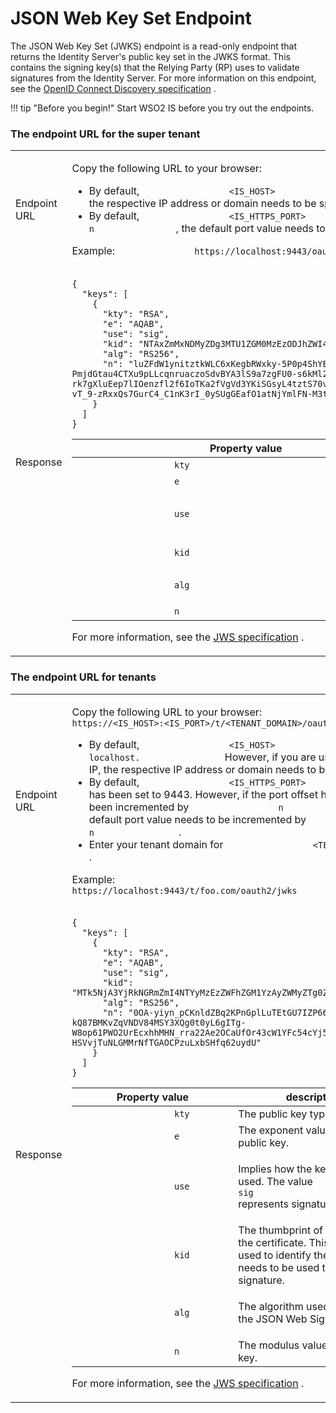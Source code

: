 # JSON Web Key Set Endpoint

The JSON Web Key Set (JWKS) endpoint is a read-only endpoint that
returns the Identity Server's public key set in the JWKS format. This
contains the signing key(s) that the Relying Party (RP) uses to validate
signatures from the Identity Server. For more information on this
endpoint, see the [OpenID Connect Discovery
specification](http://openid.net/specs/openid-connect-discovery-1_0.html)
.


!!! tip "Before you begin!"
    Start WSO2 IS before you try out the endpoints.
    

### The endpoint URL for the super tenant

<table>
<tbody>
<tr class="odd">
<td>Endpoint URL</td>
<td><div class="content-wrapper">
<p>Copy the following URL to your browser: <code>               https://&lt;IS_HOST&gt;:&lt;IS_HTTPS_PORT&gt;/oauth2/jwks              </code></p>
<div>
<ul>
<li>By default, <code>                 &lt;IS_HOST&gt;                </code> is <code>                 localhost.                </code> However, if you are using a public IP, the respective IP address or domain needs to be specified.</li>
<li>By default, <code>                 &lt;IS_HTTPS_PORT&gt;                </code> has been set to 9443. However, if the port offset has been incremented by <code>                 n                </code>, the default port value needs to be incremented by <code>                 n                </code> .</li>
</ul>
</div>
<p>Example: <code>               https://localhost:9443/oauth2/jwks              </code></p>
</div></td>
</tr>
<tr class="even">
<td>Response</td>
<td><div class="content-wrapper">
<div class="code panel pdl" style="border-width: 1px;">
<div class="codeContent panelContent pdl">
<div class="sourceCode" id="cb1" data-syntaxhighlighter-params="brush: java; gutter: false; theme: Confluence" data-theme="Confluence" style="brush: java; gutter: false; theme: Confluence"><pre class="sourceCode java"><code class="sourceCode java"><a class="sourceLine" id="cb1-1" title="1">{</a>
<a class="sourceLine" id="cb1-2" title="2">  <span class="st">&quot;keys&quot;</span>: [</a>
<a class="sourceLine" id="cb1-3" title="3">    {</a>
<a class="sourceLine" id="cb1-4" title="4">      <span class="st">&quot;kty&quot;</span>: <span class="st">&quot;RSA&quot;</span>,</a>
<a class="sourceLine" id="cb1-5" title="5">      <span class="st">&quot;e&quot;</span>: <span class="st">&quot;AQAB&quot;</span>,</a>
<a class="sourceLine" id="cb1-6" title="6">      <span class="st">&quot;use&quot;</span>: <span class="st">&quot;sig&quot;</span>,</a>
<a class="sourceLine" id="cb1-7" title="7">      <span class="st">&quot;kid&quot;</span>: <span class="st">&quot;NTAxZmMxNDMyZDg3MTU1ZGM0MzEzODJhZWI4NDNlZDU1OGFkNjFiMQ_RS256&quot;</span>,</a>
<a class="sourceLine" id="cb1-8" title="8">      <span class="st">&quot;alg&quot;</span>: <span class="st">&quot;RS256&quot;</span>,</a>
<a class="sourceLine" id="cb1-9" title="9">      <span class="st">&quot;n&quot;</span>: <span class="st">&quot;luZFdW1ynitztkWLC6xKegbRWxky-5P0p4ShYEOkHs30QI2VCuR6Qo4Bz5rTgLBrky03W1GAVrZxuvKRGj9V9-PmjdGtau4CTXu9pLLcqnruaczoSdvBYA3lS9a7zgFU0-s6kMl2EhB-rk7gXluEep7lIOenzfl2f6IoTKa2fVgVd3YKiSGsyL4tztS70vmmX121qm0sTJdKWP4HxXyqK9neolXI9fYyHOYILVNZ69z_73OOVhkh_mvTmWZLM7GM6sApmyLX6OXUp8z0pkY-vT_9-zRxxQs7GurC4_C1nK3rI_0ySUgGEafO1atNjYmlFN-M3tZX6nEcA6g94IavyQ&quot;</span></a>
<a class="sourceLine" id="cb1-10" title="10">    }</a>
<a class="sourceLine" id="cb1-11" title="11">  ]</a>
<a class="sourceLine" id="cb1-12" title="12">}</a></code></pre></div>
</div>
</div>
<div class="table-wrap">
<table>
<colgroup>
<col style="width: 50%" />
<col style="width: 50%" />
</colgroup>
<thead>
<tr class="header">
<th>Property value</th>
<th>description</th>
</tr>
</thead>
<tbody>
<tr class="odd">
<td><code>                   kty                  </code></td>
<td>The public key type.</td>
</tr>
<tr class="even">
<td><code>                   e                  </code></td>
<td>The exponent value of the public key.</td>
</tr>
<tr class="odd">
<td><code>                   use                  </code></td>
<td><p>Implies how the key is being used. The value <code>                    sig                   </code> represents signature.</p></td>
</tr>
<tr class="even">
<td><code>                   kid                  </code></td>
<td>The thumbprint of the certificate. This value is used to identify the key that needs to be used to verify the signature.</td>
</tr>
<tr class="odd">
<td><code>                   alg                  </code></td>
<td><p>The algorithm used to secure the JSON Web Signature.</p></td>
</tr>
<tr class="even">
<td><code>                   n                  </code></td>
<td>The modulus value of the public key.</td>
</tr>
</tbody>
</table>
</div>
<div>
<p>For more information, see the <a href="https://tools.ietf.org/html/rfc7515#section-4">JWS specification</a> .</p>
</div>
</div></td>
</tr>
</tbody>
</table>

### The endpoint URL for tenants

<table>
<tbody>
<tr class="odd">
<td>Endpoint URL</td>
<td><div class="content-wrapper">
<p>Copy the following URL to your browser: <code>               https://&lt;IS_HOST&gt;:&lt;IS_PORT&gt;/t/&lt;TENANT_DOMAIN&gt;/oauth2/jwks              </code></p>
<div>
<ul>
<li>By default, <code>                 &lt;IS_HOST&gt;                </code> is <code>                 localhost.                </code> However, if you are using a public IP, the respective IP address or domain needs to be specified.</li>
<li>By default, <code>                 &lt;IS_HTTPS_PORT&gt;                </code> has been set to 9443. However, if the port offset has been incremented by <code>                 n                </code>, the default port value needs to be incremented by <code>                 n                </code> .</li>
<li>Enter your tenant domain for <code>                 &lt;TENANT_DOMAIN&gt;                </code> .</li>
</ul>
</div>
<p>Example: <code>               https://localhost:9443/t/foo.com/oauth2/jwks              </code></p>
</div></td>
</tr>
<tr class="even">
<td>Response</td>
<td><div class="content-wrapper">
<div class="code panel pdl" style="border-width: 1px;">
<div class="codeContent panelContent pdl">
<div class="sourceCode" id="cb1" data-syntaxhighlighter-params="brush: java; gutter: false; theme: Confluence" data-theme="Confluence" style="brush: java; gutter: false; theme: Confluence"><pre class="sourceCode java"><code class="sourceCode java"><a class="sourceLine" id="cb1-1" title="1">{</a>
<a class="sourceLine" id="cb1-2" title="2">  <span class="st">&quot;keys&quot;</span>: [</a>
<a class="sourceLine" id="cb1-3" title="3">    {</a>
<a class="sourceLine" id="cb1-4" title="4">      <span class="st">&quot;kty&quot;</span>: <span class="st">&quot;RSA&quot;</span>,</a>
<a class="sourceLine" id="cb1-5" title="5">      <span class="st">&quot;e&quot;</span>: <span class="st">&quot;AQAB&quot;</span>,</a>
<a class="sourceLine" id="cb1-6" title="6">      <span class="st">&quot;use&quot;</span>: <span class="st">&quot;sig&quot;</span>,</a>
<a class="sourceLine" id="cb1-7" title="7">      <span class="st">&quot;kid&quot;</span>: <span class="st">&quot;MTk5NjA3YjRkNGRmZmI4NTYyMzEzZWFhZGM1YzAyZWMyZTg0ZGQ4Yw_RS256&quot;</span>,</a>
<a class="sourceLine" id="cb1-8" title="8">      <span class="st">&quot;alg&quot;</span>: <span class="st">&quot;RS256&quot;</span>,</a>
<a class="sourceLine" id="cb1-9" title="9">      <span class="st">&quot;n&quot;</span>: <span class="st">&quot;0OA-yiyn_pCKnldZBq2KPnGplLuTEtGU7IZP66Wf7ElhFJ-kQ87BMKvZqVNDV84MSY3XQg0t0yL6gITg-W8op61PWO2UrEcxhhMHN_rra22Ae2OCaUfOr43cW1YFc54cYj5p7v-HSVvjTuNLGMMrNfTGAOCPzuLxbSHfq62uydU&quot;</span></a>
<a class="sourceLine" id="cb1-10" title="10">    }</a>
<a class="sourceLine" id="cb1-11" title="11">  ]</a>
<a class="sourceLine" id="cb1-12" title="12">}</a></code></pre></div>
</div>
</div>
<div class="table-wrap">
<table>
<colgroup>
<col style="width: 50%" />
<col style="width: 50%" />
</colgroup>
<thead>
<tr class="header">
<th>Property value</th>
<th>description</th>
</tr>
</thead>
<tbody>
<tr class="odd">
<td><code>                   kty                  </code></td>
<td>The public key type.</td>
</tr>
<tr class="even">
<td><code>                   e                  </code></td>
<td>The exponent value of the public key.</td>
</tr>
<tr class="odd">
<td><code>                   use                  </code></td>
<td><p>Implies how the key is being used. The value <code>                    sig                   </code> represents signature.</p></td>
</tr>
<tr class="even">
<td><code>                   kid                  </code></td>
<td>The thumbprint of the certificate. This value is used to identify the key that needs to be used to verify the signature.</td>
</tr>
<tr class="odd">
<td><code>                   alg                  </code></td>
<td><p>The algorithm used to secure the JSON Web Signature.</p></td>
</tr>
<tr class="even">
<td><code>                   n                  </code></td>
<td>The modulus value of the public key.</td>
</tr>
</tbody>
</table>
</div>
<div>
<p>For more information, see the <a href="https://tools.ietf.org/html/rfc7515#section-4">JWS specification</a> .</p>
</div>
</div></td>
</tr>
</tbody>
</table>

